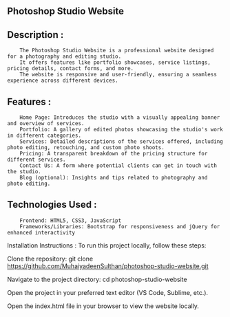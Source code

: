 Photoshop Studio Website
---------------------------

Description :
--------------
        The Photoshop Studio Website is a professional website designed for a photography and editing studio. 
        It offers features like portfolio showcases, service listings, pricing details, contact forms, and more. 
        The website is responsive and user-friendly, ensuring a seamless experience across different devices.

Features : 
------------

        Home Page: Introduces the studio with a visually appealing banner and overview of services.
        Portfolio: A gallery of edited photos showcasing the studio's work in different categories.
        Services: Detailed descriptions of the services offered, including photo editing, retouching, and custom photo shoots.
        Pricing: A transparent breakdown of the pricing structure for different services.
        Contact Us: A form where potential clients can get in touch with the studio.
        Blog (optional): Insights and tips related to photography and photo editing.

Technologies Used : 
-------------------

        Frontend: HTML5, CSS3, JavaScript
        Frameworks/Libraries: Bootstrap for responsiveness and jQuery for enhanced interactivity

Installation Instructions :
To run this project locally, follow these steps:

Clone the repository:
          git clone https://github.com/MuhaiyadeenSulthan/photoshop-studio-website.git

Navigate to the project directory:
          cd photoshop-studio-website

Open the project in your preferred text editor (VS Code, Sublime, etc.).

Open the index.html file in your browser to view the website locally.

